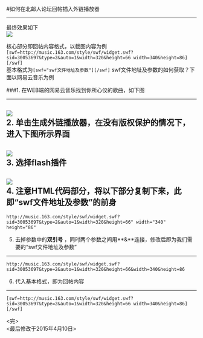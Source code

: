 #如何在北邮人论坛回帖插入外链播放器

---
最终效果如下  
![](http://i.imgur.com/hMd4kjL.png)  

核心部分即回帖内容格式，以截图内容为例  
`[swf=http://music.163.com/style/swf/widget.swf?sid=30053697&type=2&auto=1&width=320&height=66 width=340&height=86][/swf]`  
基本格式为`[swf="swf文件地址及参数"][/swf]`
swf文件地址及参数的如何获取？下面以网易云音乐为例  

###1. 在WEB端的网易云音乐找到你所心仪的歌曲，如下图
  
---

![](http://i.imgur.com/x5uT6xA.png)    
2. 单击**生成外链播放器**，在没有版权保护的情况下，进入下图所示界面  
---
![](http://i.imgur.com/HdgWLra.png)  
3. 选择**flash插件**  
---
![](http://i.imgur.com/mAPI11M.png)  
4. 注意**HTML代码**部分，将以下部分复制下来，此即“swf文件地址及参数”的前身  
---
	http://music.163.com/style/swf/widget.swf?sid=30053697&type=2&auto=1&width=320&height=66" width="340" height="86"  
5. 去掉参数中的**双引号** ，同时两个参数之间用**&**连接，修改后即为我们需要的“swf文件地址及参数” 
---
	http://music.163.com/style/swf/widget.swf?sid=30053697&type=2&auto=1&width=320&height=66&width=340&height=86  
6. 代入基本格式，即为回帖内容  
---
	[swf=http://music.163.com/style/swf/widget.swf?sid=30053697&type=2&auto=1&width=320&height=66 width=340&height=86][/swf]
<完>  
<最后修改于2015年4月10日>	